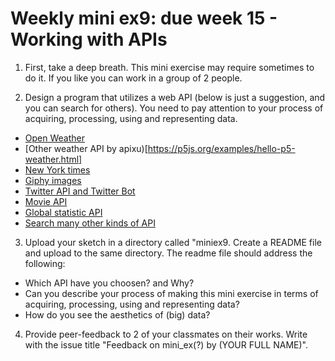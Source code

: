 # Weekly mini ex9: due week 15 - Working with APIs

1) First, take a deep breath. This mini exercise may require sometimes to do it. If you like you can work in a group of 2 people.

2) Design a program that utilizes a web API (below is just a suggestion, and you can search for others). You need to pay attention to your process of acquiring, processing, using and representing data.

  - [Open Weather](https://www.youtube.com/watch?v=ecT42O6I_WI)
  - [Other weather API by apixu)[https://p5js.org/examples/hello-p5-weather.html]
  - [New York times](https://www.youtube.com/watch?v=IMne3LY4bks&list=PLRqwX-V7Uu6a-SQiI4RtIwuOrLJGnel0r&index=9)
  - [Giphy images](https://www.youtube.com/watch?v=mj8_w11MvH8&index=10&list=PLRqwX-V7Uu6a-SQiI4RtIwuOrLJGnel0r)
  - [Twitter API and Twitter Bot](http://shiffman.net/a2z/twitter-bots/)
  - [Movie API](https://itp.nyu.edu/classes/cc-s16/movie-api-data/)
  - [Global statistic API](https://itp.nyu.edu/classes/cc-s16/inqubu-global-statistics-api/)
  - [Search many other kinds of API](https://www.programmableweb.com/)

3) Upload your sketch in a directory called "miniex9. Create a README file and upload to the same directory. The readme file should address the following: 
- Which API have you choosen? and Why? 
- Can you describe your process of making this mini exercise in terms of acquiring, processing, using and representing data?
- How do you see the aesthetics of (big) data? 

4)	Provide peer-feedback to 2 of your classmates on their works. Write with the issue title "Feedback on mini_ex(?) by (YOUR FULL NAME)".
